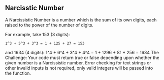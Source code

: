 ## Narcisstic Number

A Narcissistic Number is a number which is the sum of its own digits, each raised to the power of the number of digits.

For example, take 153 (3 digits):

    1^3 + 5^3 + 3^3 = 1 + 125 + 27 = 153
and 1634 (4 digits):
    1^4 + 6^4 + 3^4 + 4^4 = 1 + 1296 + 81 + 256 = 1634
The Challenge:
Your code must return true or false depending upon whether the given number is a Narcissistic number.
Error checking for text strings or other invalid inputs is not required, only valid integers will be passed into the function.
